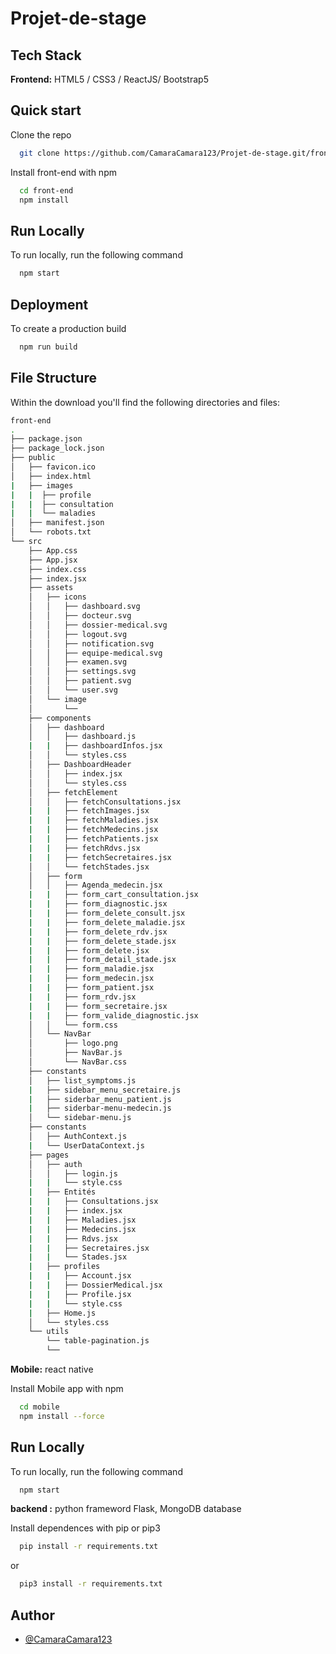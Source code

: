 # Projet-de-stage


## Tech Stack

**Frontend:** HTML5 / CSS3 / ReactJS/ Bootstrap5

## Quick start

Clone the repo

```bash
  git clone https://github.com/CamaraCamara123/Projet-de-stage.git/front-end
```

Install front-end with npm

```bash
  cd front-end
  npm install
```

## Run Locally

To run locally, run the following command

```bash
  npm start
```

## Deployment

To create a production build

```bash
  npm run build
```

## File Structure

Within the download you'll find the following directories and files:

```bash
front-end
.
├── package.json
├── package_lock.json
├── public
│   ├── favicon.ico
│   ├── index.html
|   ├── images
|   |  ├── profile
|   |  ├── consultation
|   |  └── maladies   
│   ├── manifest.json
│   └── robots.txt
└── src
    ├── App.css
    ├── App.jsx
    ├── index.css
    ├── index.jsx
    ├── assets
    │   ├── icons
    │   │   ├── dashboard.svg
    │   │   ├── docteur.svg
    │   │   ├── dossier-medical.svg
    │   │   ├── logout.svg
    │   │   ├── notification.svg
    │   │   ├── equipe-medical.svg
    │   │   ├── examen.svg
    │   │   ├── settings.svg
    │   │   ├── patient.svg
    │   │   └── user.svg
    │   └── image
    │       └── 
    ├── components
    │   ├── dashboard
    │   │   ├── dashboard.js
    |   |   ├── dashboardInfos.jsx
    │   │   └── styles.css
    │   ├── DashboardHeader
    │   │   ├── index.jsx
    │   │   └── styles.css
    │   ├── fetchElement
    │   │   ├── fetchConsultations.jsx
    |   |   ├── fetchImages.jsx
    |   |   ├── fetchMaladies.jsx
    |   |   ├── fetchMedecins.jsx
    |   |   ├── fetchPatients.jsx
    |   |   ├── fetchRdvs.jsx
    |   |   ├── fetchSecretaires.jsx
    │   │   └── fetchStades.jsx
    │   ├── form
    │   │   ├── Agenda_medecin.jsx
    |   |   ├── form_cart_consultation.jsx
    |   |   ├── form_diagnostic.jsx
    |   |   ├── form_delete_consult.jsx
    |   |   ├── form_delete_maladie.jsx
    |   |   ├── form_delete_rdv.jsx
    |   |   ├── form_delete_stade.jsx
    |   |   ├── form_delete.jsx
    |   |   ├── form_detail_stade.jsx
    |   |   ├── form_maladie.jsx
    |   |   ├── form_medecin.jsx
    |   |   ├── form_patient.jsx
    |   |   ├── form_rdv.jsx
    |   |   ├── form_secretaire.jsx
    |   |   ├── form_valide_diagnostic.jsx
    │   │   └── form.css
    │   └── NavBar
    │       ├── logo.png
    │       ├── NavBar.js
    │       └── NavBar.css
    ├── constants
    │   ├── list_symptoms.js
    |   ├── sidebar_menu_secretaire.js
    |   ├── siderbar_menu_patient.js
    |   ├── siderbar-menu-medecin.js
    │   └── sidebar-menu.js
    ├── constants
    │   ├── AuthContext.js
    |   └── UserDataContext.js
    ├── pages
    │   ├── auth
    │   │   ├── login.js
    |   |   └── style.css
    |   ├── Entités
    |   |   ├── Consultations.jsx
    |   |   ├── index.jsx
    |   |   ├── Maladies.jsx
    |   |   ├── Medecins.jsx
    |   |   ├── Rdvs.jsx
    |   |   ├── Secretaires.jsx
    |   |   └── Stades.jsx
    |   ├── profiles
    |   |   ├── Account.jsx
    |   |   ├── DossierMedical.jsx
    |   |   ├── Profile.jsx
    |   |   └── style.css
    |   ├── Home.js
    │   └── styles.css
    └── utils
        └── table-pagination.js
        └──
```

 **Mobile:** react native

Install Mobile app with npm

```bash
  cd mobile
  npm install --force
```

## Run Locally

To run locally, run the following command

```bash
  npm start
```

 **backend :** python frameword Flask, MongoDB database

Install dependences with pip or pip3

```bash
  pip install -r requirements.txt
```
or

```bash
  pip3 install -r requirements.txt
```

## Author

- [@CamaraCamara123](https://github.com/CamaraCamara123)

